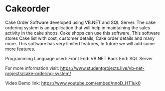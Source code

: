 # Cakeorder
Cake Order Software developed using VB.NET and SQL Server. The cake ordering system is an application that will help in maintaining the sales activity in the cake shops. Cake shops can use this software. This software stores Cake list with cost, customer details, Cake order details and many more. This software has very limited features, In future we will add some more features.

Programming Language used:
Front End: VB.NET
Back End: SQL Server

For more information visit: 
https://www.studentprojects.live/vb-net-projects/cake-ordering-system/

Video Demo link:
https://www.youtube.com/embed/nnoD_HT1uk0
